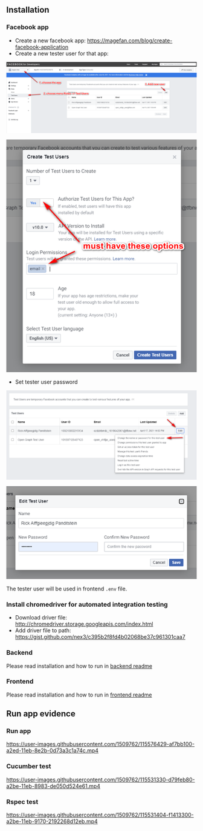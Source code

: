 ## Installation

### Facebook app

-   Create a new facebook app: https://magefan.com/blog/create-facebook-application
-   Create a new tester user for that app:

![Add new user](https://github.com/ngocnb/test-ngocnb/blob/test/docs/images/010.png?raw=true)

![Create test user](https://github.com/ngocnb/test-ngocnb/blob/test/docs/images/011.png?raw=true)

-   Set tester user password

![Edit user](https://github.com/ngocnb/test-ngocnb/blob/test/docs/images/012.png?raw=true)

![Set password](https://github.com/ngocnb/test-ngocnb/blob/test/docs/images/013.png?raw=true)

The tester user will be used in frontend `.env` file.

### Install chromedriver for automated integration testing

-   Download driver file: http://chromedriver.storage.googleapis.com/index.html
-   Add driver file to path: https://gist.github.com/nex3/c395b2f8fd4b02068be37c961301caa7

### Backend

Please read installation and how to run in [backend readme](backend/README.md)

### Frontend

Please read installation and how to run in [frontend readme](frontend/README.md)

## Run app evidence

### Run app

https://user-images.githubusercontent.com/1509762/115576429-af7bb100-a2ed-11eb-8e2b-0d73a3c1a74c.mp4

### Cucumber test

https://user-images.githubusercontent.com/1509762/115531330-d79feb80-a2be-11eb-8983-de050d524e61.mp4

### Rspec test

https://user-images.githubusercontent.com/1509762/115531404-f1413300-a2be-11eb-9170-2192268d12eb.mp4

